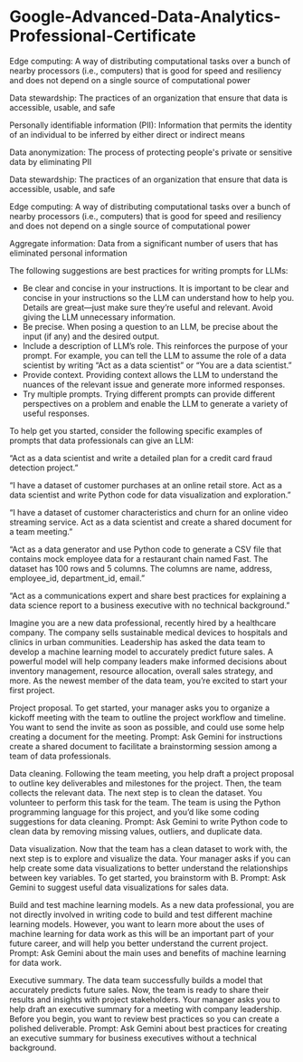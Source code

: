 # Google-Advanced-Data-Analytics-Professional-Certificate

Edge computing: A way of distributing computational tasks over a bunch of nearby processors (i.e., computers) that is good for speed and resiliency and does not depend on a single source of computational power

Data stewardship: The practices of an organization that ensure that data is accessible, usable, and safe

Personally identifiable information (PII): Information that permits the identity of an individual to be inferred by either direct or indirect means

Data anonymization: The process of protecting people's private or sensitive data by eliminating PII

Data stewardship: The practices of an organization that ensure that data is accessible, usable, and safe

Edge computing: A way of distributing computational tasks over a bunch of nearby processors (i.e., computers) that is good for speed and resiliency and does not depend on a single source of computational power

Aggregate information: Data from a significant number of users that has eliminated personal information

The following suggestions are best practices for writing prompts for LLMs:
* Be clear and concise in your instructions. It is important to be clear and concise in your instructions so the LLM can understand how to help you. Details are great—just make sure they’re useful and relevant. Avoid giving the LLM unnecessary information.  
* Be precise. When posing a question to an LLM, be precise about the input (if any) and the desired output.
* Include a description of LLM’s role. This reinforces the purpose of your prompt. For example, you can tell the LLM to assume the role of a data scientist by writing “Act as a data scientist” or “You are a data scientist.”
* Provide context. Providing context allows the LLM to understand the nuances of the relevant issue and generate more informed responses.
* Try multiple prompts. Trying different prompts can provide different perspectives on a problem and enable the LLM to generate a variety of useful responses.

To help get you started, consider the following specific examples of prompts that data professionals can give an LLM:

“Act as a data scientist and write a detailed plan for a credit card fraud detection project.”

“I have a dataset of customer purchases at an online retail store. Act as a data scientist and write Python code for data visualization and exploration.”

“I have a dataset of customer characteristics and churn for an online video streaming service. Act as a data scientist and create a shared document for a team meeting.” 

“Act as a data generator and use Python code to generate a CSV file that contains mock employee data for a restaurant chain named Fast. The dataset has 100 rows and 5 columns. The columns are name, address, employee_id, department_id, email.”

“Act as a communications expert and share best practices for explaining a data science report to a business executive with no technical background.”

Imagine you are a new data professional, recently hired by a healthcare company. The company sells sustainable medical devices to hospitals and clinics in urban communities. Leadership has asked the data team to develop a machine learning model to accurately predict future sales. A powerful model will help company leaders make informed decisions about inventory management, resource allocation, overall sales strategy, and more. As the newest member of the data team, you’re excited to start your first project. 

Project proposal. To get started, your manager asks you to organize a kickoff meeting with the team to outline the project workflow and timeline. You want to send the invite as soon as possible, and could use some help creating a document for the meeting. Prompt: Ask Gemini for instructions create a shared document to facilitate a brainstorming session among a team of data professionals.

Data cleaning. Following the team meeting, you help draft a project proposal to outline key deliverables and milestones for the project. Then, the team collects the relevant data. The next step is to clean the dataset. You volunteer to perform this task for the team. The team is using the Python programming language for this project, and you’d like some coding suggestions for data cleaning. Prompt: Ask Gemini to write Python code to clean data by removing missing values, outliers, and duplicate data. 

Data visualization. Now that the team has a clean dataset to work with, the next step is to explore and visualize the data. Your manager asks if you can help create some data visualizations to better understand the relationships between key variables. To get started, you brainstorm with B. Prompt: Ask Gemini to suggest useful data visualizations for sales data.

Build and test machine learning models. As a new data professional, you are not directly involved in writing code to build and test different machine learning models. However, you want to learn more about the uses of machine learning for data work as this will be an important part of your future career, and will help you better understand the current project. Prompt: Ask Gemini about the main uses and benefits of machine learning for data work. 

Executive summary. The data team successfully builds a model that accurately predicts future sales. Now, the team is ready to share their results and insights with project stakeholders. Your manager asks you to help draft an executive summary for a meeting with company leadership. Before you begin, you want to review best practices so you can create a polished deliverable. Prompt: Ask Gemini about best practices for creating an executive summary for business executives without a technical background.




